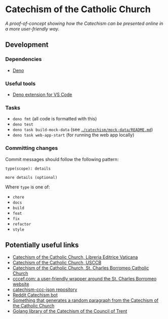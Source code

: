 # Catechism of the Catholic Church

_A proof-of-concept showing how the Catechism can be presented online in a more user-friendly way._

## Development

### Dependencies

- [Deno](https://deno.land/)

### Useful tools

- [Deno extension for VS Code](https://marketplace.visualstudio.com/items?itemName=denoland.vscode-deno)

### Tasks

- `deno fmt` (all code is formatted with this)
- `deno test`
- `deno task build-mock-data` (see [`./catechism/mock-data/README.md`]())
- `deno task web-app-start` (for running the web app locally)

### Committing changes

Commit messages should follow the following pattern:

```
type(scope): details

more details (optional)
```

Where `type` is one of:

- `chore`
- `docs`
- `build`
- `feat`
- `fix`
- `refactor`
- `style`

## Potentially useful links

- [Catechism of the Catholic Church, Libreria Editrice Vaticana](http://www.vatican.va/archive/ENG0015/_INDEX.HTM)
- [Catechism of the Catholic Church, USCCB](https://www.usccb.org/beliefs-and-teachings/what-we-believe/catechism/catechism-of-the-catholic-church)
- [Catechism of the Catholic Church, St. Charles Borromeo Catholic Church](https://scborromeo2.org/catechism-of-the-catholic-church)
- [cccef.com: a user-friendly wrapper around the St. Charles Borromeo website](http://cccref.com/)
- [catechism-ccc-json repository](https://github.com/nossbigg/catechism-ccc-json)
- [Reddit Catechism bot](https://github.com/konohitowa/catebot)
- [Something that generates a random paragraph from the Catechism of the Catholic Church](https://github.com/regdoug/ccc)
- [Golang library of the Catechism of the Council of Trent](https://github.com/mborders/romanus)
